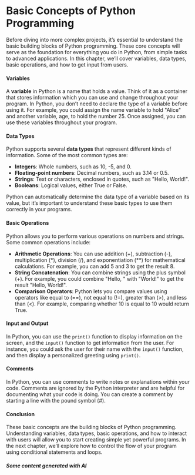 # Basic Concepts of Python Programming

Before diving into more complex projects, it’s essential to understand the basic building blocks of Python programming. These core concepts will serve as the foundation for everything you do in Python, from simple tasks to advanced applications. In this chapter, we’ll cover variables, data types, basic operations, and how to get input from users.

#### Variables

A **variable** in Python is a name that holds a value. Think of it as a container that stores information which you can use and change throughout your program. In Python, you don’t need to declare the type of a variable before using it. For example, you could assign the name variable to hold "Alice" and another variable, age, to hold the number 25. Once assigned, you can use these variables throughout your program.

#### Data Types

Python supports several **data types** that represent different kinds of information. Some of the most common types are:

* **Integers**: Whole numbers, such as 10, -5, and 0.
* **Floating-point numbers**: Decimal numbers, such as 3.14 or 0.5.
* **Strings**: Text or characters, enclosed in quotes, such as "Hello, World!".
* **Booleans**: Logical values, either True or False.

Python can automatically determine the data type of a variable based on its value, but it’s important to understand these basic types to use them correctly in your programs.

#### Basic Operations

Python allows you to perform various operations on numbers and strings. Some common operations include:

* **Arithmetic Operations**: You can use addition (+), subtraction (-), multiplication (\*), division (/), and exponentiation (\*\*) for mathematical calculations. For example, you can add 5 and 3 to get the result 8.
* **String Concatenation**: You can combine strings using the plus symbol (+). For example, you could combine "Hello, " with "World!" to get the result "Hello, World!".
* **Comparison Operators**: Python lets you compare values using operators like equal to (==), not equal to (!=), greater than (>), and less than (<). For example, comparing whether 10 is equal to 10 would return True.

#### Input and Output

In Python, you can use the `print()` function to display information on the screen, and the `input()` function to get information from the user. For instance, you could ask the user for their name with the `input()` function, and then display a personalized greeting using `print()`.

#### Comments

In Python, you can use comments to write notes or explanations within your code. Comments are ignored by the Python interpreter and are helpful for documenting what your code is doing. You can create a comment by starting a line with the pound symbol (#).

#### Conclusion

These basic concepts are the building blocks of Python programming. Understanding variables, data types, basic operations, and how to interact with users will allow you to start creating simple yet powerful programs. In the next chapter, we’ll explore how to control the flow of your program using conditional statements and loops.

##### Some content generated with AI
